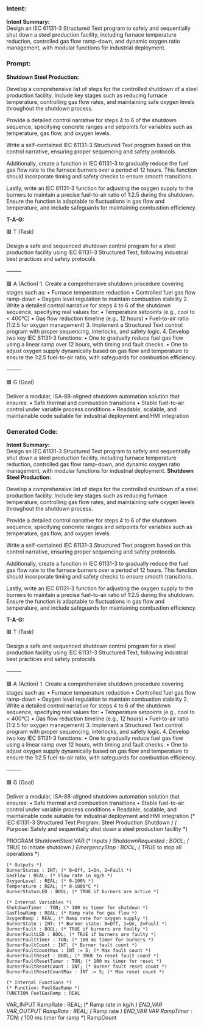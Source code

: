 ### Intent:
**Intent Summary:**  
Design an IEC 61131-3 Structured Text program to safely and sequentially shut down a steel production facility, including furnace temperature reduction, controlled gas flow ramp-down, and dynamic oxygen ratio management, with modular functions for industrial deployment.

### Prompt:
**Shutdown Steel Production:**

Develop a comprehensive list of steps for the controlled shutdown of a steel production facility. Include key stages such as reducing furnace temperature, controlling gas flow rates, and maintaining safe oxygen levels throughout the shutdown process.

Provide a detailed control narrative for steps 4 to 6 of the shutdown sequence, specifying concrete ranges and setpoints for variables such as temperature, gas flow, and oxygen levels.

Write a self-contained IEC 61131-3 Structured Text program based on this control narrative, ensuring proper sequencing and safety protocols.

Additionally, create a function in IEC 61131-3 to gradually reduce the fuel gas flow rate to the furnace burners over a period of 12 hours. This function should incorporate timing and safety checks to ensure smooth transitions.

Lastly, write an IEC 61131-3 function for adjusting the oxygen supply to the burners to maintain a precise fuel-to-air ratio of 1:2.5 during the shutdown. Ensure the function is adaptable to fluctuations in gas flow and temperature, and include safeguards for maintaining combustion efficiency.

**T-A-G:**

🟥 T (Task)

Design a safe and sequenced shutdown control program for a steel production facility using IEC 61131-3 Structured Text, following industrial best practices and safety protocols.

⸻

🟩 A (Action)
	1.	Create a comprehensive shutdown procedure covering stages such as:
	•	Furnace temperature reduction
	•	Controlled fuel gas flow ramp-down
	•	Oxygen level regulation to maintain combustion stability
	2.	Write a detailed control narrative for steps 4 to 6 of the shutdown sequence, specifying real values for:
	•	Temperature setpoints (e.g., cool to < 400°C)
	•	Gas flow reduction timeline (e.g., 12 hours)
	•	Fuel-to-air ratio (1:2.5 for oxygen management)
	3.	Implement a Structured Text control program with proper sequencing, interlocks, and safety logic.
	4.	Develop two key IEC 61131-3 functions:
	•	One to gradually reduce fuel gas flow using a linear ramp over 12 hours, with timing and fault checks.
	•	One to adjust oxygen supply dynamically based on gas flow and temperature to ensure the 1:2.5 fuel-to-air ratio, with safeguards for combustion efficiency.

⸻

🟦 G (Goal)

Deliver a modular, ISA-88-aligned shutdown automation solution that ensures:
	•	Safe thermal and combustion transitions
	•	Stable fuel-to-air control under variable process conditions
	•	Readable, scalable, and maintainable code suitable for industrial deployment and HMI integration

### Generated Code:
**Intent Summary:**  
Design an IEC 61131-3 Structured Text program to safely and sequentially shut down a steel production facility, including furnace temperature reduction, controlled gas flow ramp-down, and dynamic oxygen ratio management, with modular functions for industrial deployment.
**Shutdown Steel Production:**

Develop a comprehensive list of steps for the controlled shutdown of a steel production facility. Include key stages such as reducing furnace temperature, controlling gas flow rates, and maintaining safe oxygen levels throughout the shutdown process.

Provide a detailed control narrative for steps 4 to 6 of the shutdown sequence, specifying concrete ranges and setpoints for variables such as temperature, gas flow, and oxygen levels.

Write a self-contained IEC 61131-3 Structured Text program based on this control narrative, ensuring proper sequencing and safety protocols.

Additionally, create a function in IEC 61131-3 to gradually reduce the fuel gas flow rate to the furnace burners over a period of 12 hours. This function should incorporate timing and safety checks to ensure smooth transitions.

Lastly, write an IEC 61131-3 function for adjusting the oxygen supply to the burners to maintain a precise fuel-to-air ratio of 1:2.5 during the shutdown. Ensure the function is adaptable to fluctuations in gas flow and temperature, and include safeguards for maintaining combustion efficiency.

**T-A-G:**

🟥 T (Task)

Design a safe and sequenced shutdown control program for a steel production facility using IEC 61131-3 Structured Text, following industrial best practices and safety protocols.

⸻

🟩 A (Action)
	1.	Create a comprehensive shutdown procedure covering stages such as:
	•	Furnace temperature reduction
	•	Controlled fuel gas flow ramp-down
	•	Oxygen level regulation to maintain combustion stability
	2.	Write a detailed control narrative for steps 4 to 6 of the shutdown sequence, specifying real values for:
	•	Temperature setpoints (e.g., cool to < 400°C)
	•	Gas flow reduction timeline (e.g., 12 hours)
	•	Fuel-to-air ratio (1:2.5 for oxygen management)
	3.	Implement a Structured Text control program with proper sequencing, interlocks, and safety logic.
	4.	Develop two key IEC 61131-3 functions:
	•	One to gradually reduce fuel gas flow using a linear ramp over 12 hours, with timing and fault checks.
	•	One to adjust oxygen supply dynamically based on gas flow and temperature to ensure the 1:2.5 fuel-to-air ratio, with safeguards for combustion efficiency.

⸻

🟦 G (Goal)

Deliver a modular, ISA-88-aligned shutdown automation solution that ensures:
	•	Safe thermal and combustion transitions
	•	Stable fuel-to-air control under variable process conditions
	•	Readable, scalable, and maintainable code suitable for industrial deployment and HMI integration
(* IEC 61131-3 Structured Text Program: Steel Production Shutdown *)
(* Purpose: Safely and sequentially shut down a steel production facility *)

PROGRAM ShutdownSteel
VAR
    (* Inputs *)
    ShutdownRequested : BOOL; (* TRUE to initiate shutdown *)
    EmergencyStop : BOOL; (* TRUE to stop all operations *)
    
    (* Outputs *)
    BurnerStatus : INT; (* 0=Off, 1=On, 2=Fault *)
    GasFlow : REAL; (* Flow rate in kg/h *)
    OxygenLevel : REAL; (* 0-100% *)
    Temperature : REAL; (* 0-1000°C *)
    BurnerStatusLED : BOOL; (* TRUE if burners are active *)
    
    (* Internal Variables *)
    ShutdownTimer : TON; (* 100 ms timer for shutdown *)
    GasFlowRamp : REAL; (* Ramp rate for gas flow *)
    OxygenRamp : REAL; (* Ramp rate for oxygen supply *)
    BurnerState : INT; (* Burner state: 0=Off, 1=On, 2=Fault *)
    BurnerFault : BOOL; (* TRUE if burners are faulty *)
    BurnerFaultLED : BOOL; (* TRUE if burners are faulty *)
    BurnerFaultTimer : TON; (* 100 ms timer for burners *)
    BurnerFaultCount : INT; (* Burner fault count *)
    BurnerFaultCountMax : INT := 5; (* Max fault count *)
    BurnerFaultReset : BOOL; (* TRUE to reset fault count *)
    BurnerFaultResetTimer : TON; (* 100 ms timer for reset *)
    BurnerFaultResetCount : INT; (* Burner fault reset count *)
    BurnerFaultResetCountMax : INT := 5; (* Max reset count *)
    
    (* Internal Functions *)
    (* Function: FuelGasRamp *)
    FUNCTION FuelGasRamp : REAL
VAR_INPUT
    RampRate : REAL; (* Ramp rate in kg/h *)
END_VAR
VAR_OUTPUT
    RampRate : REAL; (* Ramp rate *)
END_VAR
VAR
    RampTimer : TON; (* 100 ms timer for ramp *)
    RampCount
